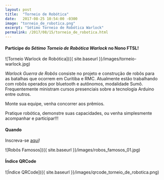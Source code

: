```yaml
---
layout: post
title:  "Torneio de Robótica"
date:   2017-08-25 10:54:00 -0300
image: "torneio_de_robotica.png"
excerpt: "Sétimo Torneio de Robótica Warlock"
permalink: /2017/08/15/torneio_de_robotica.html
---
```


#### Participe do *Sétimo Torneio de Robótica Warlock* no Nono FTSL!

![Torneio Warlock de Robótica]({{ site.baseurl }}/images/torneio-warlock.jpg)

*Warlock Guerra de Robôs* consiste no projeto e construção de robôs para as batalhas que ocorrem em Curitiba e RMC. Atualmente estão trabalhando com robôs operados por bluetooth e autônomos, modalidade Sumô. Frequentemente ministram cursos presenciais sobre a tecnologia Arduino entre outros.

Monte sua equipe, venha concorrer aos prêmios.

Pratique robótica, demonstre suas capacidades, ou venha simplesmente acompanhar e participar!!!

#### Quando

Inscreva-se [aqui]({https://docs.google.com/forms/d/e/1FAIpQLSdH0HnZEIB6Pa5xuEF3h0cjRWVHjpQq01kq8gCFr9mfIzN-XQ/viewform})!

![Robôs Famosos]({{ site.baseurl }}/images/robos_famosos_01.jpg)

#### Índice QRCode

![Índice QRCode]({{ site.baseurl }}/images/qrcode_torneio_de_robotica.png)
